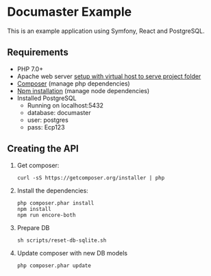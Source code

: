 # Documaster Example

This is an example application using Symfony, React and PostgreSQL.

## Requirements

* PHP 7.0+
* Apache web server [setup with virtual host to serve project folder](https://framework.zend.com/manual/2.2/en/user-guide/skeleton-application.html#using-the-apache-web-server)
* [Composer](http://getcomposer.org/) (manage php dependencies)
* [Npm installation](https://www.npmjs.com/get-npm) (manage node dependencies)
* Installed PostgreSQL
    * Running on localhost:5432
    * database: documaster
    * user: postgres
    * pass: Ecp123

## Creating the API

1. Get composer:

    ```
    curl -sS https://getcomposer.org/installer | php
    ```
    
2. Install the dependencies:

    ```
    php composer.phar install
    npm install
    npm run encore-both
    ```
3. Prepare DB
	```
	sh scripts/reset-db-sqlite.sh
	```
	
4. Update composer with new DB models
  	```
    php composer.phar update
	```

